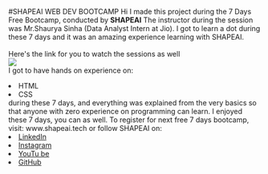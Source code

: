 #SHAPEAI WEB DEV BOOTCAMP
Hi I made this project during the 7 Days Free Bootcamp, conducted by <b>SHAPEAI</b>
The instructor during the session was Mr.Shaurya Sinha (Data Analyst Intern at Jio). I got to learn a dot during these 7 days and it was an amazing experience learning with SHAPEAI.
<br><br>Here's the link for you to watch the sessions as well<br>
<a href="https://youtube.com/playlist/list=PL7zI8TDRnbun7KOfECtSMCI2hOCgLBy9a"><img src="https://github.com/ShapeAI/PYTHON-AND-DATA-ANALYTICS/blob/main/WebD%20poster.png"></a>
<br>I got to have hands on experience on:
<li>HTML
<li>CSS
<br>during these 7 days, and everything was explained from the very basics so that
anyone with zero experience on programming can learn.
I enjoyed these 7 days, you can as well. To register for next free 7 days bootcamp, visit:
www.shapeai.tech
or follow SHAPEAI on:
<li><a href=
"https://in.linkedin.com/company/shapeai">LinkedIn</a>
<li><a href=
"https://www.instagram.com/shape.ai/?hl=en">Instagram</a>
<li><a
href=
"https://www.youtube.com/channel/UCTUvDLTW9meuDXWcbmISPdA">YouTu
be</a>
<li><a href=
"https://github.com/shapeai">GitHub</a>
  

